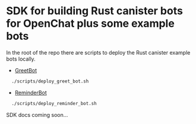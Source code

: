 # SDK for building Rust canister bots for OpenChat plus some example bots

In the root of the repo there are scripts to deploy the Rust canister example bots locally.

- [GreetBot](./scripts/deploy_greet_bot.sh)

```bash
  ./scripts/deploy_greet_bot.sh
```

- [ReminderBot](./scripts/deploy_reminder_bot.sh)

```bash
  ./scripts/deploy_reminder_bot.sh
```

SDK docs coming soon...
